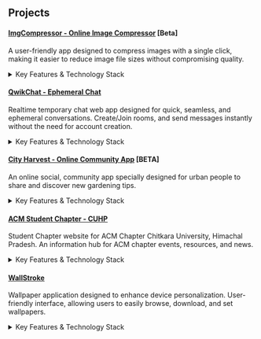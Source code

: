 ## Projects

#### [ImgCompressor - Online Image Compressor](https://imgcompressor-app.web.app) [Beta]
A user-friendly app designed to compress images with a single click, making it easier to reduce image file sizes without compromising quality.

<details>
  <summary>Key Features & Technology Stack</summary>
  
  - One-click image compression, high-quality retention, batch processing.
  - Frontend: React (Vite), Backend: PHP (Custom Compressor API).
  
</details>

#### [QwikChat - Ephemeral Chat](https://qwikchat.web.app)
Realtime temporary chat web app designed for quick, seamless, and ephemeral conversations. Create/Join rooms, and send messages instantly without the need for account creation.

<details>
  <summary>Key Features & Technology Stack</summary>
  
  - Real-time messaging, ephemeral chat rooms, no account requirement, secure communication.
  - React (Vite), Node.js, WebSockets (Socket.io), Firebase.
  
</details>

#### [City Harvest - Online Community App](https://city-harvest-app.web.app/) [BETA]
An online social, community app specially designed for urban people to share and discover new gardening tips.

<details>
  <summary>Key Features & Technology Stack</summary>
  
  - Read Articles, Ask your queries in the community
  - Java, Android Studio, Firebase.
  
</details>

#### [ACM Student Chapter - CUHP](https://acmcuhp.web.app)
Student Chapter website for ACM Chapter Chitkara University, Himachal Pradesh. An information hub for ACM chapter events, resources, and news.

<details>
  <summary>Key Features & Technology Stack</summary>
  
  - Event calendars, member directories.
  - React (Vite), Firebase.
  
</details>

#### [WallStroke](https://play.google.com/store/apps/details?id=com.appy.wallstroke)
Wallpaper application designed to enhance device personalization. User-friendly interface, allowing users to easily browse, download, and set wallpapers.

<details>
  <summary>Key Features & Technology Stack</summary>
  
  - High-resolution wallpapers, daily updates, various categories, favorites.
  - Java, Android Studio, Firebase.
  
</details>
